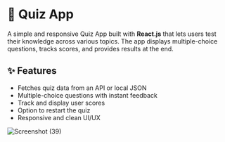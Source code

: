 # 🧠 Quiz App

A simple and responsive Quiz App built with **React.js** that lets users test their knowledge across various topics. The app displays multiple-choice questions, tracks scores, and provides results at the end.

## ✨ Features

- Fetches quiz data from an API or local JSON
- Multiple-choice questions with instant feedback
- Track and display user scores
- Option to restart the quiz
- Responsive and clean UI/UX



![Screenshot (39)](https://github.com/user-attachments/assets/c9b92fd5-c158-4113-bcf5-28192c9fca83)
